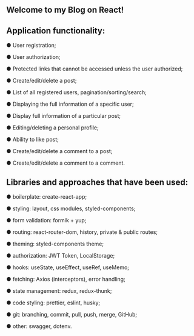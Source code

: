 Welcome to my Blog on React!
----------------------------

Application functionality:
--------------------------------------------

● User registration;

● User authorization;

● Protected links that cannot be accessed unless the user authorized;

● Create/edit/delete a post;

● List of all registered users, pagination/sorting/search;

● Displaying the full information of a specific user;

● Display full information of a particular post;

● Editing/deleting a personal profile;

● Ability to like post;

● Create/edit/delete a comment to a post;

● Create/edit/delete a comment to a comment. 

Libraries and approaches that have been used: 
--------------------------------------------

● boilerplate: create-react-app;

● styling: layout, css modules, styled-components;

● form validation: formik + yup;

● routing: react-router-dom, history, private & public routes;

● theming: styled-components theme;

● authorization: JWT Token, LocalStorage;

● hooks: useState, useEffect, useRef, useMemo;

● fetching: Axios (interceptors), error handling;

● state management: redux, redux-thunk;

● code styling: prettier, eslint, husky;

● git: branching, commit, pull, push, merge, GitHub;

● other: swagger, dotenv.

